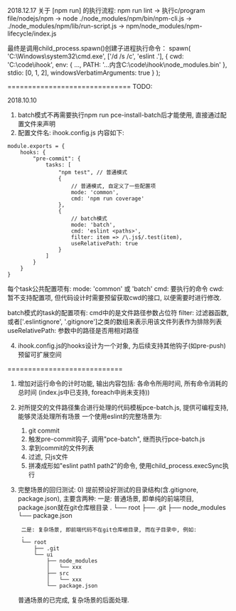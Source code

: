 
2018.12.17
关于 [npm run] 的执行流程:
npm run lint -> 执行c/program file/nodejs/npm -> node ./node_modules/npm/bin/npm-cli.js ->
./node_modules/npm/lib/run-script.js -> npm/node_modules/npm-lifecycle/index.js

最终是调用child_process.spawn()创建子进程执行命令：
spawn(
    'C:\Windows\system32\cmd.exe',
    ['/d /s /c', 'eslint .'],
    {
        cwd: 'C:\code\ihook',
        env: {
            ...,
            PATH: '...内含C:\code\ihook\node_modules\.bin'
        },
        stdio: [0, 1, 2],
        windowsVerbatimArguments: true
    }
);


==============================
TODO:

2018.10.10

1. batch模式不再需要执行npm run pce-install-batch后才能使用, 直接通过配置文件来声明
2. 配置文件名: ihook.config.js    内容如下:

```
module.exports = {
    hooks: {
        "pre-commit": {
            tasks: [
                "npm test", // 普通模式
                {
                    // 普通模式, 自定义了一些配置项
                    mode: 'common',
                    cmd: 'npm run coverage'
                },
                {
                    // batch模式
                    mode: 'batch',
                    cmd: 'eslint <paths>',
                    filter: item => /\.js$/.test(item),
                    useRelativePath: true
                }
            ]
        }
    }
}
```

每个task公共配置项有:
mode: 'common' 或 'batch'
cmd: 要执行的命令
cwd: 暂不支持配置项, 但代码设计时需要预留获取cwd的接口, 以便需要时进行修改.

batch模式的task的配置项有:
cmd中的<paths>是文件路径参数占位符
filter: 过滤器函数, 或者['.eslintignore', '.gitignore']之类的数组来表示用该文件列表作为排除列表
useRelativePath: <paths>参数中的路径是否用相对路径

4. ihook.config.js的hooks设计为一个对象, 为后续支持其他钩子(如pre-push)预留可扩展空间

============================

1. 增加对运行命令的计时功能, 输出内容包括: 各命令所用时间, 所有命令消耗的总时间 (index.js中已支持, foreach中尚未支持))
2. 对所提交的文件路径集合进行处理的代码模板pce-batch.js, 提供可编程支持, 能够灵活处理所有场景
    一个使用eslint的完整场景为:
    1) git commit
    2) 触发pre-commit钩子, 调用"pce-batch", 继而执行pce-batch.js
    3) 拿到commit的文件列表
    4) 过滤, 只js文件
    5) 拼凑成形如"eslint path1 path2"的命令, 使用child_process.execSync执行

3. 完整场景的回归测试:
    0) 提前预设好测试的目录结构(含.gitignore, package.json), 主要含两种:
        一是: 普通场景, 即单纯的前端项目, package.json就在git仓库根目录
        .
        └── root
            ├── .git
            ├── node_modules
            └── package.json

        二是: 复杂场景, 即前端代码不在git仓库根目录, 而在子目录中, 例如:
        .
        └── root
            ├── .git
            └── ui
                ├── node_modules
                │   └── xxx
                ├── src
                │   └── xxx
                └── package.json
    
    普通场景的已完成, 复杂场景的后面处理.



